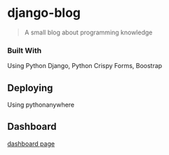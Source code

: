 # django-blog
> A small blog about programming knowledge

### Built With
Using Python Django, Python Crispy Forms, Boostrap

## Deploying

Using pythonanywhere

## Dashboard
[dashboard page](https://lcsanh.pythonanywhere.com/dashboard)

